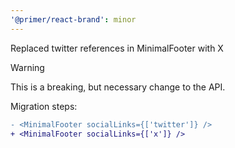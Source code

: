 ```yaml
---
'@primer/react-brand': minor
---
```


Replaced twitter references in MinimalFooter with X

> [!WARNING]  
> This is a breaking, but necessary change to the API.

Migration steps:

```diff
- <MinimalFooter socialLinks={['twitter']} />
+ <MinimalFooter socialLinks={['x']} />
```
